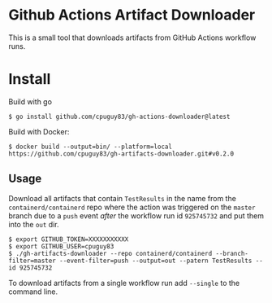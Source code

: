# Github Actions Artifact Downloader

This is a small tool that downloads artifacts from GitHub Actions workflow runs.

# Install

Build with go

```terminal
$ go install github.com/cpuguy83/gh-actions-downloader@latest
```

Build with Docker:

```terminal
$ docker build --output=bin/ --platform=local https://github.com/cpuguy83/gh-artifacts-downloader.git#v0.2.0
```

## Usage

Download all artifacts that contain `TestResults` in the name from the `containerd/containerd` repo where the action was triggered on the `master` branch due to a `push` event *after* the workflow run id `925745732` and put them into the `out` dir.

```terminal
$ export GITHUB_TOKEN=XXXXXXXXXXX
$ export GITHUB_USER=cpuguy83
$ ./gh-artifacts-downloader --repo containerd/containerd --branch-filter=master --event-filter=push --output=out --patern TestResults --id 925745732
```

To download artifacts from a single workflow run add `--single` to the command line.